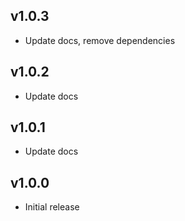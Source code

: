 ## v1.0.3
- Update docs, remove dependencies 

## v1.0.2
- Update docs

## v1.0.1
- Update docs

## v1.0.0
- Initial release
